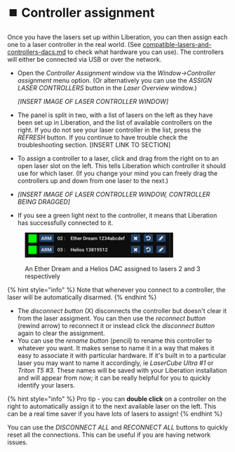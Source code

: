 # ⏹️ Controller assignment

Once you have the lasers set up within Liberation, you can then assign each one to a laser controller in the real world. (See [compatible-lasers-and-controllers-dacs.md](../basics/compatible-lasers-and-controllers-dacs.md "mention") to check what hardware you can use). The controllers will either be connected via USB or over the network.&#x20;

*   Open the _Controller Assignment_ window via the  _Window->Controller assignment_ menu option. (Or alternatively you can use the _ASSIGN LASER CONTROLLERS_ button in the _Laser Overview_ window.)

    _\[INSERT IMAGE OF LASER CONTROLLER WINDOW]_&#x20;
* The panel is split in two, with a list of lasers on the left as they have been set up in Liberation,  and the list of available controllers on the right. If you do not see your laser controller in the list, press the _REFRESH_ button. If you continue to have trouble check the troubleshooting section. \[INSERT LINK TO SECTION]&#x20;
* To assign a controller to a laser, click and drag from the right on to an open laser slot on the left. This tells Liberation which controller it should use for which laser. (If you change your mind you can freely drag the controllers up and down from one laser to the next.)&#x20;
* _\[INSERT IMAGE OF LASER CONTROLLER WINDOW, CONTROLLER BEING DRAGGED]_&#x20;
* If you see a green light next to the controller, it means that Liberation has successfully connected to it.&#x20;

<figure><img src="../.gitbook/assets/Screenshot 2024-07-08 at 20.12.47.png" alt="" width="338"><figcaption><p>An Ether Dream and a Helios DAC assigned to lasers 2 and 3 respectively</p></figcaption></figure>

{% hint style="info" %}
Note that whenever you connect to a controller, the laser will be automatically disarmed.&#x20;
{% endhint %}

* The _disconnect button_ (X) disconnects the controller but doesn't clear it from the laser assigment.  You can then use the _reconnect button_ (rewind arrow) to reconnect it or instead click the _disconnect button_ again to clear the assignment.
* You can use the _rename button_ (pencil) to rename this controller to whatever you want. It makes sense to name it in a way that makes it easy to associate it with particular hardware. If it's built in to a particular laser you may want to name it accordingly, ie _LaserCube Ultra #1_ or _Triton T5 #3._ These names will be saved with your Liberation installation and will appear from now; it can be really helpful for you to quickly identify your lasers.  &#x20;

{% hint style="info" %}
Pro tip - you can **double click** on a controller on the right to automatically assign it to the next available laser on the left. This can be a real time saver if you have lots of lasers to assign!&#x20;
{% endhint %}

You can use the _DISCONNECT ALL_ and _RECONNECT ALL_ buttons to quickly reset all the connections. This can be useful if you are having network issues.&#x20;
